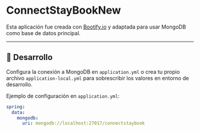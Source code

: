 # ConnectStayBookNew

Esta aplicación fue creada con [Bootify.io](https://bootify.io) y adaptada para usar MongoDB como base de datos principal.

---

## 🚀 Desarrollo

Configura la conexión a MongoDB en `application.yml` o crea tu propio archivo `application-local.yml` para sobrescribir los valores en entorno de desarrollo.

Ejemplo de configuración en `application.yml`:

```yaml
spring:
  data:
    mongodb:
      uri: mongodb://localhost:27017/connectstaybook
